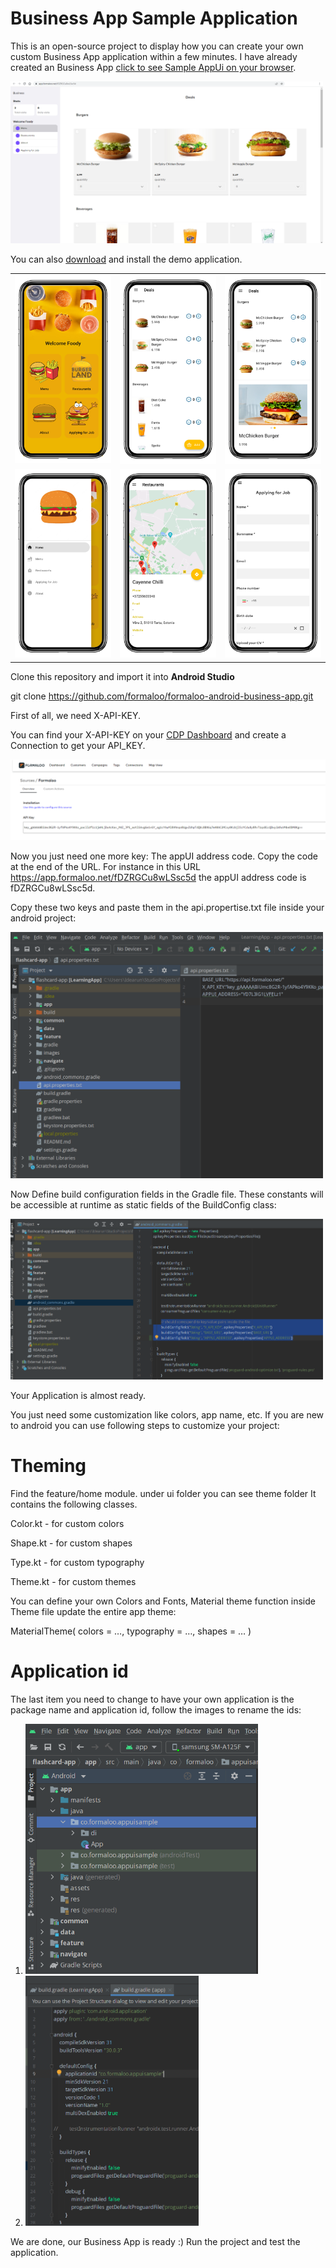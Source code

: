 # Business App Sample Application

This is an open-source project to display how you can create your own custom Business App
application within a few minutes. I have already created an Business
App [click to see Sample AppUi on your browser](https://app.formaloo.net/fDZRGCu8wLSsc5d).

<img src="images/BusinessWebApp.png" width="500" >

You can
also [download](???)
and install the demo application.

<table>
  <tr>
<td align="center"><img src="images/home.png"  ></td>
<td align="center"><img src="images/menu.png"  ></td>
<td align="center"><img src="images/productdetail.png" ></td>
  </tr>
  <tr>
<td align="center"><img src="images/drawer.png" ></td>
<td align="center"><img src="images/restaurant.png"></td>
<td align="center"><img src="images/career.png"></td>
    </tr>
</table>

Clone this repository and import it into **Android Studio**

git clone https://github.com/formaloo/formaloo-android-business-app.git

First of all, we need X-API-KEY.

You can find your X-API-KEY on your [CDP Dashboard](https://cdp.formaloo.net/) and create a
Connection to get your API_KEY.

<img src="images/x-api-key.png">

Now you just need one more key: The appUI address code. Copy the code at the end of the URL. For
instance in this URL  https://app.formaloo.net/fDZRGCu8wLSsc5d the appUI address code is
fDZRGCu8wLSsc5d.

Copy these two keys and paste them in the api.propertise.txt file inside your android project:

<img src="images/api-properties-file.png" width="500" >

Now Define build configuration fields in the Gradle file. These constants will be accessible at
runtime as static fields of the BuildConfig class:

<img src="images/api-propertis-gradle.png" width="500" >

Your Application is almost ready.

You just need some customization like colors, app name, etc. If you are new to android you can use
following steps to customize your project:

# Theming

Find the feature/home module. under ui folder you can see theme folder It contains the following
classes.

Color.kt - for custom colors

Shape.kt - for custom shapes

Type.kt - for custom typography

Theme.kt - for custom themes

You can define your own Colors and Fonts, Material theme function inside Theme file update the
entire app theme:

MaterialTheme(
colors = …, typography = …, shapes = …
)

# Application id

The last item you need to change to have your own application is the package name and application
id, follow the images to rename the ids:

1. <img src="images/package-name.png" height="400" >
2. <img src="images/app-id.png" height="400" >

We are done, our Business App is ready :)
Run the project and test the application.


